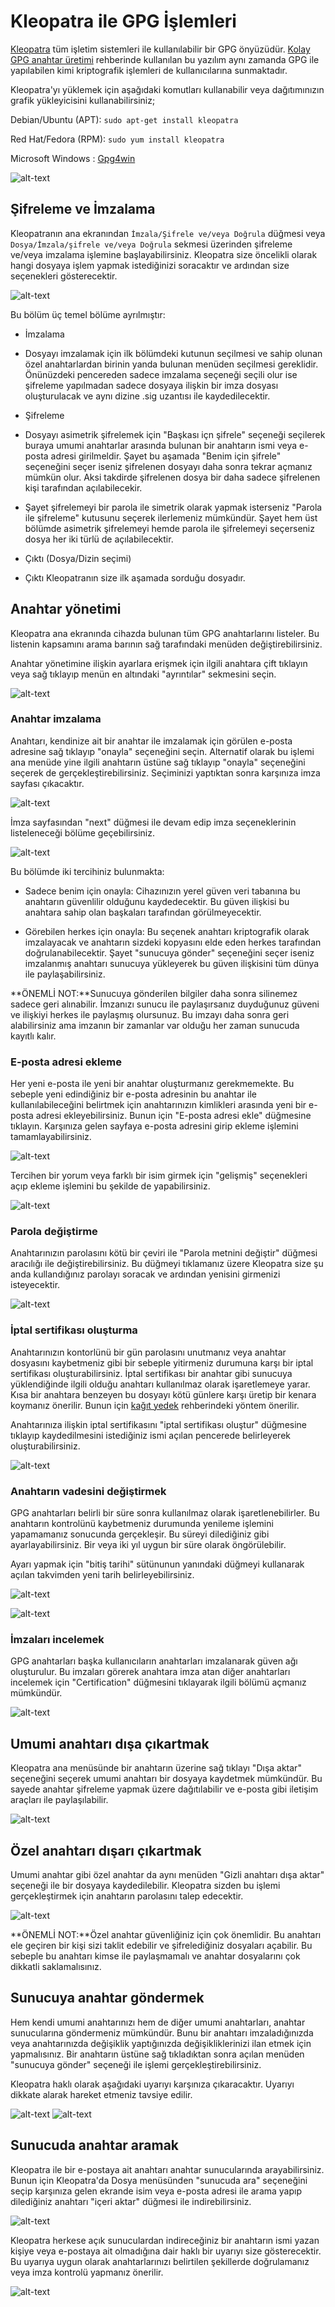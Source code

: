 # Kleopatra ile GPG İşlemleri

[Kleopatra](https://kde.org/applications/en/utilities/org.kde.kleopatra) tüm işletim sistemleri ile kullanılabilir bir GPG önyüzüdür. [Kolay GPG anahtar üretimi](gpg-anahtar-uretimi.md) rehberinde kullanılan bu yazılım aynı zamanda GPG ile yapılabilen kimi kriptografik işlemleri de kullanıcılarına sunmaktadır.

Kleopatra'yı yüklemek için aşağıdaki komutları kullanabilir veya dağıtımınızın grafik yükleyicisini kullanabilirsiniz;

Debian/Ubuntu (APT): `sudo apt-get install kleopatra`

Red Hat/Fedora (RPM): `sudo yum install kleopatra`

Microsoft Windows   : [Gpg4win](https://www.gpg4win.org/download.html)

![alt-text](gui_gpg/kleopatra1.png "Kleopatra ana ekranı")

## Şifreleme ve İmzalama

Kleopatranın ana ekranından `İmzala/Şifrele ve/veya Doğrula` düğmesi veya `Dosya/İmzala/şifrele ve/veya Doğrula` sekmesi üzerinden şifreleme ve/veya imzalama işlemine başlayabilirsiniz. Kleopatra size öncelikli olarak hangi dosyaya işlem yapmak istediğinizi soracaktır ve ardından size seçenekleri gösterecektir.

![alt-text](gui_gpg/sifrele_imzala.png)

Bu bölüm üç temel bölüme ayrılmıştır:

* İmzalama

- Dosyayı imzalamak için ilk bölümdeki kutunun seçilmesi ve sahip olunan özel anahtarlardan birinin yanda bulunan menüden seçilmesi gereklidir. Önünüzdeki pencereden sadece imzalama seçeneği seçili olur ise şifreleme yapılmadan sadece dosyaya ilişkin bir imza dosyası oluşturulacak ve aynı dizine .sig uzantısı ile kaydedilecektir.

* Şifreleme

- Dosyayı asimetrik şifrelemek için "Başkası içn şifrele" seçeneği seçilerek buraya umumi anahtarlar arasında bulunan bir anahtarın ismi veya e-posta adresi girilmeldir. Şayet bu aşamada "Benim için şifrele" seçeneğini seçer iseniz şifrelenen dosyayı daha sonra tekrar açmanız mümkün olur. Aksi takdirde şifrelenen dosya bir daha sadece şifrelenen kişi tarafından açılabilecekir.

- Şayet şifrelemeyi bir parola ile simetrik olarak yapmak isterseniz "Parola ile şifreleme" kutusunu seçerek ilerlemeniz mümkündür. Şayet hem üst bölümde asimetrik şifrelemeyi hemde parola ile şifrelemeyi seçerseniz dosya her iki türlü de açılabilecektir.

* Çıktı (Dosya/Dizin seçimi)

- Çıktı Kleopatranın size ilk aşamada sorduğu dosyadır.

## Anahtar yönetimi

Kleopatra ana ekranında cihazda bulunan tüm GPG anahtarlarını listeler. Bu listenin kapsamını arama barının sağ tarafındaki menüden değiştirebilirsiniz.

Anahtar yönetimine ilişkin ayarlara erişmek için ilgili anahtara çift tıklayın veya sağ tıklayıp menün en altındaki "ayrıntılar" sekmesini seçin. 

![alt-text](gui_gpg/detaylar.png)

### Anahtar imzalama

Anahtarı, kendinize ait bir anahtar ile imzalamak için görülen e-posta adresine sağ tıklayıp "onayla" seçeneğini seçin. Alternatif olarak bu işlemi ana menüde yine ilgili anahtarın üstüne sağ tıklayıp "onayla" seçeneğini seçerek de gerçekleştirebilirsiniz. Seçiminizi yaptıktan sonra karşınıza imza sayfası çıkacaktır.

![alt-text](gui_gpg/imza1.png)

İmza sayfasından "next" düğmesi ile devam edip imza seçeneklerinin listeleneceği bölüme geçebilirsiniz.

![alt-text](gui_gpg/imza2.png)

Bu bölümde iki tercihiniz bulunmakta:

* Sadece benim için onayla: Cihazınızın yerel güven veri tabanına bu anahtarın güvenlilir olduğunu kaydedecektir. Bu güven ilişkisi bu anahtara sahip olan başkaları tarafından görülmeyecektir.

* Görebilen herkes için onayla: Bu seçenek anahtarı kriptografik olarak imzalayacak ve anahtarın sizdeki kopyasını elde eden herkes tarafından doğrulanabilecektir. Şayet "sunucuya gönder" seçeneğini seçer iseniz imzalanmış anahtarı sunucuya yükleyerek bu güven ilişkisini tüm dünya ile paylaşabilirsiniz.

**ÖNEMLİ NOT:**Sunucuya gönderilen bilgiler daha sonra silinemez sadece geri alınabilir. İmzanızı sunucu ile paylaşırsanız duyduğunuz güveni ve ilişkiyi herkes ile paylaşmış olursunuz. Bu imzayı daha sonra geri alabilirsiniz ama imzanın bir zamanlar var olduğu her zaman sunucuda kayıtlı kalır.

### E-posta adresi ekleme

Her yeni e-posta ile yeni bir anahtar oluşturmanız gerekmemekte. Bu sebeple yeni edindiğiniz bir e-posta adresinin bu anahtar ile kullanılabileceğini belirtmek için anahtarınızın kimlikleri arasında yeni bir e-posta adresi ekleyebilirsiniz. Bunun için "E-posta adresi ekle" düğmesine tıklayın. Karşınıza gelen sayfaya e-posta adresini girip ekleme işlemini tamamlayabilirsiniz.

![alt-text](gui_gpg/add1.png)

Tercihen bir yorum veya farklı bir isim girmek için "gelişmiş" seçenekleri açıp ekleme işlemini bu şekilde de yapabilirsiniz.

![alt-text](gui_gpg/add2.png)

### Parola değiştirme

Anahtarınızın parolasını kötü bir çeviri ile "Parola metnini değiştir" düğmesi aracılığı ile değiştirebilirsiniz. Bu düğmeyi tıklamanız üzere Kleopatra size şu anda kullandığınız parolayı soracak ve ardından yenisini girmenizi isteyecektir.

![alt-text](gui_gpg/parola.png)

### İptal sertifikası oluşturma

Anahtarınızın kontorlünü bir gün parolasını unutmanız veya anahtar dosyasını kaybetmeniz gibi bir sebeple yitirmeniz durumuna karşı bir iptal sertifikası oluşturabilirsiniz. İptal sertifikası bir anahtar gibi sunucuya yüklendiğinde ilgili olduğu anahtarı kullanılmaz olarak işaretlemeye yarar. Kısa bir anahtara benzeyen bu dosyayı kötü günlere karşı üretip bir kenara koymanız önerilir. Bunun için [kağıt yedek](paperbackup.md) rehberindeki yöntem önerilir.

Anahtarınıza ilişkin iptal sertifikasını "iptal sertifikası oluştur" düğmesine tıklayıp kaydedilmesini istediğiniz ismi açılan pencerede belirleyerek oluşturabilirsiniz.

![alt-text](gui_gpg/iptal.png)

### Anahtarın vadesini değiştirmek

GPG anahtarları belirli bir süre sonra kullanılmaz olarak işaretlenebilirler. Bu anahtarın kontrolünü kaybetmeniz durumunda yenileme işlemini yapamamanız sonucunda gerçekleşir. Bu süreyi dilediğiniz gibi ayarlayabilirsiniz. Bir veya iki yıl uygun bir süre olarak öngörülebilir.

Ayarı yapmak için "bitiş tarihi" sütünunun yanındaki düğmeyi kullanarak açılan takvimden yeni tarih belirleyebilirsiniz.

![alt-text](gui_gpg/vade.png)

![alt-text](gui_gpg/takvim.png)

### İmzaları incelemek

GPG anahtarları başka kullanıcıların anahtarları imzalanarak güven ağı oluşturulur. Bu imzaları görerek anahtara imza atan diğer anahtarları incelemek için "Certification" düğmesini tıklayarak ilgili bölümü açmanız mümkündür.

![alt-text](gui_gpg/sertifika.png)

## Umumi anahtarı dışa çıkartmak

Kleopatra ana menüsünde bir anahtarın üzerine sağ tıklayı "Dışa aktar" seçeneğini seçerek umumi anahtarı bir dosyaya kaydetmek mümkündür. Bu sayede anahtar şifreleme yapmak üzere dağıtılabilir ve e-posta gibi iletişim araçları ile paylaşılabilir.

![alt-text](gui_gpg/menu.png)

## Özel anahtarı dışarı çıkartmak

Umumi anahtar gibi özel anahtar da aynı menüden "Gizli anahtarı dışa aktar" seçeneği ile bir dosyaya kaydedilebilir. Kleopatra sizden bu işlemi gerçekleştirmek için anahtarın parolasını talep edecektir.

![alt-text](gui_gpg/parola.png)

**ÖNEMLİ NOT:**Özel anahtar güvenliğiniz için çok önemlidir. Bu anahtarı ele geçiren bir kişi sizi taklit edebilir ve şifrelediğiniz dosyaları açabilir. Bu sebeple bu anahtarı kimse ile paylaşmamalı ve anahtar dosyalarını çok dikkatli saklamalısınız.

## Sunucuya anahtar göndermek

Hem kendi umumi anahtarınızı hem de diğer umumi anahtarları, anahtar sunucularına göndermeniz mümkündür. Bunu bir anahtarı imzaladığınızda veya anahtarınızda değişiklik yaptığınızda değişikliklerinizi ilan etmek için yapmalısınız. Bir anahtarın üstüne sağ tıkladıktan sonra açılan menüden "sunucuya gönder" seçeneği ile işlemi gerçekleştirebilirsiniz.

Kleopatra haklı olarak aşağıdaki uyarıyı karşınıza çıkaracaktır. Uyarıyı dikkate alarak hareket etmeniz tavsiye edilir.

![alt-text](gui_gpg/uyari.png)
![alt-text](gui_gpg/onay.png)

## Sunucuda anahtar aramak

Kleopatra ile bir e-postaya ait anahtarı anahtar sunucularında arayabilirsiniz. Bunun için Kleopatra'da Dosya menüsünden "sunucuda ara" seçeneğini seçip karşınıza gelen ekrande isim veya e-posta adresi ile arama yapıp dilediğiniz anahtarı "içeri aktar" düğmesi ile indirebilirsiniz.

![alt-text](gui_gpg/arama.png)

Kleopatra herkese açık sunuculardan indireceğiniz bir anahtarın ismi yazan kişiye veya e-postaya ait olmadığına dair haklı bir uyarıyı size gösterecektir. Bu uyarıya uygun olarak anahtarlarınızı belirtilen şekillerde doğrulamanız veya imza kontrolü yapmanız önerilir.

![alt-text](gui_gpg/uyari1.png)
